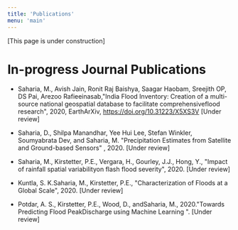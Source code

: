 ```yaml
---
title: 'Publications'
menu: 'main'
---
```


[This page is under construction]

# In-progress Journal Publications

- Saharia, M., Avish Jain, Ronit Raj Baishya, Saagar Haobam, Sreejith OP, DS Pai, Arezoo Rafieeinasab,"India Flood Inventory: Creation of a multi-source national geospatial database to facilitate comprehensiveflood research", 2020, EarthArXiv, https://doi.org/10.31223/X5XS3V [Under review]

- Saharia, D., Shilpa Manandhar, Yee Hui Lee, Stefan Winkler, Soumyabrata Dev, and Saharia, M. "Precipitation Estimates from Satellite and Ground-based Sensors" , 2020. [Under review]

- Saharia, M., Kirstetter, P.E., Vergara, H., Gourley, J.J., Hong, Y., "Impact of rainfall spatial variabilityon flash flood severity", 2020. [Under review]

- Kuntla, S. K.Saharia, M., Kirstetter, P.E., "Characterization of Floods at a Global Scale", 2020. [Under review]

- Potdar, A. S., Kirstetter, P.E., Wood, D., andSaharia, M., 2020."Towards Predicting Flood PeakDischarge using Machine Learning ". [Under review]
